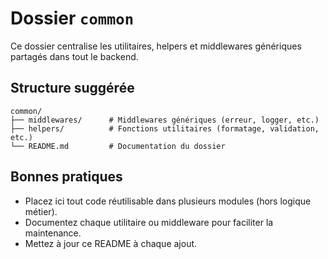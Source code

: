 # Dossier `common`

Ce dossier centralise les utilitaires, helpers et middlewares génériques partagés dans tout le backend.

## Structure suggérée

```
common/
├── middlewares/      # Middlewares génériques (erreur, logger, etc.)
├── helpers/          # Fonctions utilitaires (formatage, validation, etc.)
└── README.md         # Documentation du dossier
```

## Bonnes pratiques
- Placez ici tout code réutilisable dans plusieurs modules (hors logique métier).
- Documentez chaque utilitaire ou middleware pour faciliter la maintenance.
- Mettez à jour ce README à chaque ajout. 